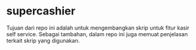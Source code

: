 # supercashier
Tujuan dari repo ini adalah untuk mengembangkan skrip untuk fitur kasir self service. Sebagai tambahan, dalam repo ini juga memuat penjelasan terkait skrip yang digunakan. 
